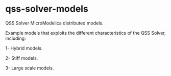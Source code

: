 # qss-solver-models
QSS Solver MicroModelica distributed models.

Example models that exploits the different characteristics of the QSS Solver, including:

1- Hybrid models.

2- Stiff models.

3- Large scale models.
